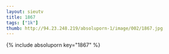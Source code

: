 ```yaml
--- 
layout: sieutv
title: 1867
tags: ["1k"]
thumb: http://94.23.248.219/absoluporn-1/image/002/1867.jpg
---
```

{% include absoluporn key="1867" %} 
